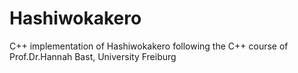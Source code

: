 # Hashiwokakero
C++ implementation of Hashiwokakero
following the C++ course of Prof.Dr.Hannah Bast, University Freiburg
